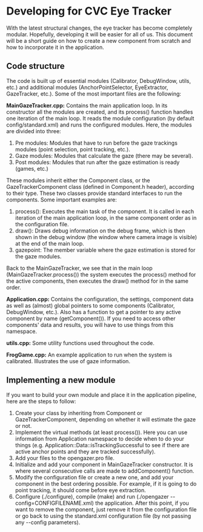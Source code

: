 Developing for CVC Eye Tracker
===========================
With the latest structural changes, the eye tracker has become completely modular. Hopefully, developing it will be easier for all of us. This document will be a short guide on how to create a new component from scratch and how to incorporate it in the application.


Code structure
--------------
The code is built up of essential modules (Calibrator, DebugWindow, utils, etc.) and additional modules (AnchorPointSelector, EyeExtractor, GazeTracker, etc.). Some of the most important files are the following:

**MainGazeTracker.cpp:** Contains the main application loop. In its constructor all the modules are created, and its process() function handles one iteration of the main loop. It reads the module configuration (by default config/standard.xml) and runs the configured modules. Here, the modules are divided into three:

1. Pre modules: Modules that have to run before the gaze trackings modules (point selection, point tracking, etc.).
2. Gaze modules: Modules that calculate the gaze (there may be several).
3. Post modules: Modules that run after the gaze estimation is ready (games, etc.)

These modules inherit either the Component class, or the GazeTrackerComponent class (defined in Component.h header), according to their type. These two classes provide standard interfaces to run the components. Some important examples are:

1. process(): Executes the main task of the component. It is called in each iteration of the main application loop, in the same component order as in the configuration file.
2. draw(): Draws debug information on the debug frame, which is then shown in the debug window (the window where camera image is visible) at the end of the main loop.
3. gazepoint: The member variable where the gaze estimation is stored for the gaze modules.

Back to the MainGazeTracker, we see that in the main loop (MainGazeTracker.process()) the system executes the process() method for the active components, then executes the draw() method for in the same order.

**Application.cpp:** Contains the configuration, the settings, component data as well as (almost) global pointers to some components (Calibrator, DebugWindow, etc.). Also has a function to get a pointer to any active component by name (getComponent()). If you need to access other components' data and results, you will have to use things from this namespace.

**utils.cpp:** Some utility functions used throughout the code. 

**FrogGame.cpp:** An example application to run when the system is calibrated. Illustrates the use of gaze information.


Implementing a new module
--------------
If you want to build your own module and place it in the application pipeline, here are the steps to follow:

1. Create your class by inheriting from Component or GazeTrackerComponent, depending on whether it will estimate the gaze or not.
2. Implement the virtual methods (at least process()). Here you can use information from Application namespace to decide when to do your things (e.g. Application::Data::isTrackingSuccessful to see if there are active anchor points and they are tracked successfully).
3. Add your files to the opengazer.pro file.
4. Initialize and add your component in MainGazeTracker constructor. It is where several consecutive calls are made to addComponent() function.
5. Modify the configuration file or create a new one, and add your component in the best ordering possible. For example, if it is going to do point tracking, it should come before eye extraction.
5. Configure (./configure), compile (make) and run (./opengazer --config=CONFIGFILENAME.xml) the application. After this point, if you want to remove the component, just remove it from the configuration file or go back to using the standard.xml configuration file (by not passing any --config parameters).